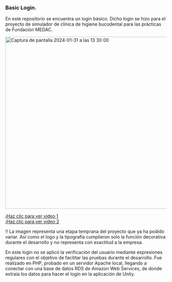 ### Basic Login.
En este repositorio se encuentra un login básico. 
Dicho login se hizo para el proyecto de simulador de clínica de higiene bucodental para las prácticas de Fundación MEDAC.

<img width="538" alt="Captura de pantalla 2024-01-31 a las 13 30 00" src="https://github.com/Javilone/Basic_Login_Medac/assets/97972589/3720d46a-6db0-4d03-83d7-95cb5d7935b6">

[¡Haz clic para ver video 1](https://javilonedev.es/docs/Medaclinic%20demo%20A.mp4)<br>
[¡Haz clic para ver video 2](https://javilonedev.es/docs/Medaclinic%20demoB.mp4)

‼️ La imagen representa una etapa temprana del proyecto que ya ha podido variar. Así como el logo y la tipografía cumplieron solo la función decorativa durante el desarrollo y no representa con exactitud a la empresa.

En este login no se aplicó la verificación del usuario mediante expresiones regulares con el objetivo de facilitar las pruebas durante el desarrollo.
Fue realizado en PHP, probado en un servidor Apache local, llegando a conectar con una base de datos RDS de Amazon Web Services, de donde extraía los datos para hacer el login en la aplicación de Unity.
